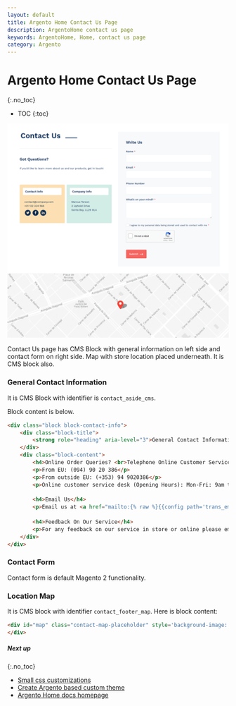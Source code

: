 ```yaml
---
layout: default
title: Argento Home Contact Us Page
description: ArgentoHome contact us page
keywords: ArgentoHome, Home, contact us page
category: Argento
---
```


# Argento Home Contact Us Page

{:.no_toc}

* TOC
{:toc}

![Contacts Page](/images/m2/argento/home/contact-us-page.png)

Contact Us page has CMS Block with general information on left side and contact form on right side. Map with store location placed underneath. It is CMS block also.

### General Contact Information

It is CMS Block with identifier is `contact_aside_cms`.

Block content is below.

```html
<div class="block block-contact-info">
    <div class="block-title">
        <strong role="heading" aria-level="3">General Contact Information</strong>
    </div>
    <div class="block-content">
        <h4>Online Order Queries? <br>Telephone Online Customer Service Team</h4>
        <p>From EU: (094) 90 20 386</p>
        <p>From outside EU: (+353) 94 9020386</p>
        <p>Online customer service desk (Opening Hours): Mon-Fri: 9am to 5pm</p>

        <h4>Email Us</h4>
        <p>Email us at <a href="mailto:{% raw %}{{config path='trans_email/ident_sales/email'}}{% endraw %}" class="link-accent">{% raw %}{{config path='trans_email/ident_sales/email'}}{% endraw %}</a></p>

        <h4>Feedback On Our Service</h4>
        <p>For any feedback on our service in store or online please email us at <a href="mailto:{% raw %}{{config path='trans_email/ident_general/email'}}{% endraw %}" class="link-accent">{% raw %}{{config path='trans_email/ident_general/email'}}{% endraw %}</a></p>
    </div>
</div>
```

### Contact Form

Contact form is default Magento 2 functionality.

### Location Map

It is CMS block with identifier `contact_footer_map`. Here is block content:

```html
<div id="map" class="contact-map-placeholder" style='background-image: url({% raw %}{{media url="wysiwyg/contact-map.png"}}{% endraw %})'>
</div>
```

##### Next up
{:.no_toc}

- [Small css customizations](/m2/argento/customization/custom-css/)
- [Create Argento based custom theme](/m2/argento/customization/custom-theme/)
- [Argento Home docs homepage](/m2/argento/home/)
